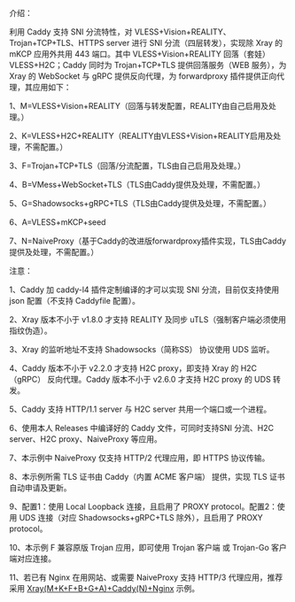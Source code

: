 介绍：

利用 Caddy 支持 SNI 分流特性，对 VLESS+Vision+REALITY、Trojan+TCP+TLS、HTTPS server 进行 SNI 分流（四层转发），实现除 Xray 的 mKCP 应用外共用 443 端口。其中 VLESS+Vision+REALITY 回落（套娃） VLESS+H2C；Caddy 同时为 Trojan+TCP+TLS 提供回落服务（WEB 服务），为 Xray 的 WebSocket 与 gRPC 提供反向代理，为 forwardproxy 插件提供正向代理，其应用如下：

1、M=VLESS+Vision+REALITY（回落与转发配置，REALITY由自己启用及处理。）

2、K=VLESS+H2C+REALITY（REALITY由VLESS+Vision+REALITY启用及处理，不需配置。）

3、F=Trojan+TCP+TLS（回落/分流配置，TLS由自己启用及处理。）

4、B=VMess+WebSocket+TLS（TLS由Caddy提供及处理，不需配置。）

5、G=Shadowsocks+gRPC+TLS（TLS由Caddy提供及处理，不需配置。）

6、A=VLESS+mKCP+seed

7、N=NaiveProxy（基于Caddy的改进版forwardproxy插件实现，TLS由Caddy提供及处理，不需配置。）

注意：

1、Caddy 加 caddy-l4 插件定制编译的才可以实现 SNI 分流，目前仅支持使用 json 配置（不支持 Caddyfile 配置）。

2、Xray 版本不小于 v1.8.0 才支持 REALITY 及同步 uTLS（强制客户端必须使用指纹伪造）。

3、Xray 的监听地址不支持 Shadowsocks（简称SS） 协议使用 UDS 监听。

4、Caddy 版本不小于 v2.2.0 才支持 H2C proxy，即支持 Xray 的 H2C（gRPC） 反向代理。Caddy 版本不小于 v2.6.0 才支持 H2C proxy 的 UDS 转发。

5、Caddy 支持 HTTP/1.1 server 与 H2C server 共用一个端口或一个进程。

6、使用本人 Releases 中编译好的 Caddy 文件，可同时支持SNI 分流、H2C server、H2C proxy、NaiveProxy 等应用。

7、本示例中 NaiveProxy 仅支持 HTTP/2 代理应用，即 HTTPS 协议传输。

8、本示例所需 TLS 证书由 Caddy（内置 ACME 客户端） 提供，实现 TLS 证书自动申请及更新。

9、配置1：使用 Local Loopback 连接，且启用了 PROXY protocol。配置2：使用 UDS 连接（对应 Shadowsocks+gRPC+TLS 除外），且启用了 PROXY protocol。

10、本示例 F 兼容原版 Trojan 应用，即可使用 Trojan 客户端 或 Trojan-Go 客户端对应连接。

11、若已有 Nginx 在用网站、或需要 NaiveProxy 支持 HTTP/3 代理应用，推荐采用 [Xray(M+K+F+B+G+A)+Caddy(N)+Nginx](https://github.com/lxhao61/integrated-examples/tree/main/Xray(M%2BK%2BF%2BB%2BG%2BA)%2BCaddy(N)%2BNginx) 示例。
